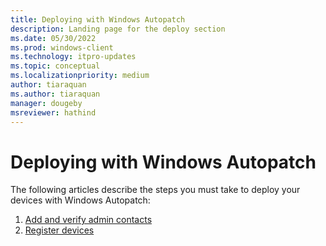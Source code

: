 ```yaml
---
title: Deploying with Windows Autopatch
description: Landing page for the deploy section
ms.date: 05/30/2022
ms.prod: windows-client
ms.technology: itpro-updates
ms.topic: conceptual
ms.localizationpriority: medium
author: tiaraquan
ms.author: tiaraquan
manager: dougeby
msreviewer: hathind
---
```


# Deploying with Windows Autopatch

The following articles describe the steps you must take to deploy your devices with Windows Autopatch:

1. [Add and verify admin contacts](windows-autopatch-admin-contacts.md)
1. [Register devices](windows-autopatch-register-devices.md)
